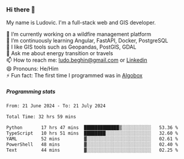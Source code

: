 ### Hi there 👋

My name is Ludovic. I'm a full-stack web and GIS developer.

 🔭 I’m currently working on a wildfire management platform<br/>
 🌱 I’m continuously learning Angular, FastAPI, Docker, PostgreSQL<br/>
 👯 I like GIS tools such as Geopandas, PostGIS, GDAL<br/>
 💬 Ask me about energy transition or travels<br/>
 📫 How to reach me: ludo.beghin@gmail.com or [Linkedin](https://www.linkedin.com/in/ludovic-beghin/)<br/>
 😄 Pronouns: He/Him<br/>
 ⚡ Fun fact: The first time I programmed was in [Algobox](https://fr.wikipedia.org/wiki/Algobox)<br/>

##### Programming stats
<!--START_SECTION:waka-->

```txt
From: 21 June 2024 - To: 21 July 2024

Total Time: 32 hrs 59 mins

Python       17 hrs 47 mins  █████████████▒░░░░░░░░░░░   53.36 %
TypeScript   10 hrs 51 mins  ████████░░░░░░░░░░░░░░░░░   32.60 %
YAML         52 mins         ▓░░░░░░░░░░░░░░░░░░░░░░░░   02.61 %
PowerShell   48 mins         ▓░░░░░░░░░░░░░░░░░░░░░░░░   02.40 %
Text         44 mins         ▓░░░░░░░░░░░░░░░░░░░░░░░░   02.25 %
```

<!--END_SECTION:waka-->
